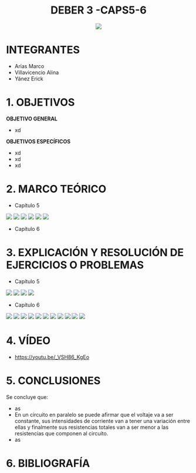 <div align="center">

# DEBER 3 -CAPS5-6

![](https://github.com/erickyanez1/IMAGENES-DEBER-1/blob/main/espe.png) 

</div>

# **INTEGRANTES**

- Arias Marco
- Villavicencio Alina
- Yánez Erick


# **1. OBJETIVOS**

**OBJETIVO GENERAL**
  - xd
 
 **OBJETIVOS ESPECÍFICOS**
  - xd
  - xd
  - xd

# **2. MARCO TEÓRICO**
- Capítulo 5

![](https://github.com/erickyanez1/DEBER3/blob/main/IMG/map_1_cap5.png)
![](https://github.com/erickyanez1/DEBER3/blob/main/IMG/map_2_cap5.png)
![](https://github.com/erickyanez1/DEBER3/blob/main/IMG/map_3_cap5.png)
![](https://github.com/erickyanez1/DEBER3/blob/main/IMG/map_4_cap5.png)
![](https://github.com/erickyanez1/DEBER3/blob/main/IMG/map_5_cap5.png)
![](https://github.com/erickyanez1/DEBER3/blob/main/IMG/map_6_cap5.png)


- Capítulo 6



# **3. EXPLICACIÓN Y RESOLUCIÓN DE EJERCICIOS O PROBLEMAS**
- Capítulo 5

![](https://github.com/erickyanez1/DEBER3/blob/main/IMG/ejer_33_cap5.png)
![](https://github.com/erickyanez1/DEBER3/blob/main/IMG/ejer_35_cap5.png)
![](https://github.com/erickyanez1/DEBER3/blob/main/IMG/ejer_37_cap5.png)
![](https://github.com/erickyanez1/DEBER3/blob/main/IMG/ejer_39_cap5.png)


- Capítulo 6

![](https://github.com/erickyanez1/DEBER3/blob/main/IMG/ejer_1_cap6.png)
![](https://github.com/erickyanez1/DEBER3/blob/main/IMG/ejer_3_cap6.png)
![](https://github.com/erickyanez1/DEBER3/blob/main/IMG/ejer_5_cap6.png)
![](https://github.com/erickyanez1/DEBER3/blob/main/IMG/ejer_7_cap6.png)
![](https://github.com/erickyanez1/DEBER3/blob/main/IMG/ejer_9_cap6.png)
![](https://github.com/erickyanez1/DEBER3/blob/main/IMG/ejer_11_cap6.png)
![](https://github.com/erickyanez1/DEBER3/blob/main/IMG/ejer_13_cap6.png)
![](https://github.com/erickyanez1/DEBER3/blob/main/IMG/ejer_15_cap6.png)
![](https://github.com/erickyanez1/DEBER3/blob/main/IMG/ejer_17_cap6.png)
![](https://github.com/erickyanez1/DEBER3/blob/main/IMG/ejer_19_cap6.png)
![](https://github.com/erickyanez1/DEBER3/blob/main/IMG/ejer_21_cap6.png)



# **4. VÍDEO**

- https://youtu.be/_VSH86_KgEo

# **5. CONCLUSIONES**

Se concluye que:

- as
- En un circuito en paralelo se puede afirmar que el voltaje va a ser constante, sus intensidades de corriente van a tener una variación entre ellas y finalmente sus resistencias totales van a ser menor a las resistencias que componen al circuito.  
- as


# **6. BIBLIOGRAFÍA**

